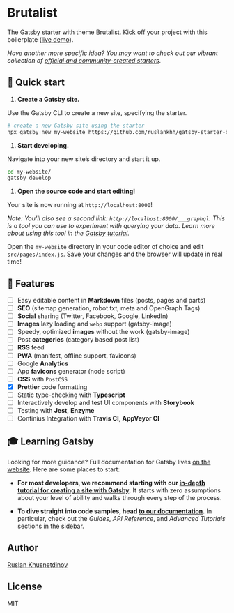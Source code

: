 # Brutalist

The Gatsby starter with theme Brutalist. Kick off your project with this boilerplate ([live demo](http://ruslankhh.com/gatsby-starter-brutalist)).

_Have another more specific idea? You may want to check out our vibrant collection of [official and community-created starters](https://www.gatsbyjs.org/docs/gatsby-starters/)._

## 🚀 Quick start

1.  **Create a Gatsby site.**

  Use the Gatsby CLI to create a new site, specifying the starter.

  ```sh
  # create a new Gatsby site using the starter
  npx gatsby new my-website https://github.com/ruslankhh/gatsby-starter-brutalist
  ```

1.  **Start developing.**

  Navigate into your new site’s directory and start it up.

  ```sh
  cd my-website/
  gatsby develop
  ```

1.  **Open the source code and start editing!**

  Your site is now running at `http://localhost:8000`!

  *Note: You'll also see a second link: `http://localhost:8000/___graphql`. This is a tool you can use to experiment with querying your data. Learn more about using this tool in the [Gatsby tutorial](https://www.gatsbyjs.org/tutorial/part-five/#introducing-graphiql).*

  Open the `my-website` directory in your code editor of choice and edit `src/pages/index.js`. Save your changes and the browser will update in real time!

## 🧐 Features

- [ ] Easy editable content in **Markdown** files (posts, pages and parts)
- [ ] **SEO** (sitemap generation, robot.txt, meta and OpenGraph Tags)
- [ ] **Social** sharing (Twitter, Facebook, Google, LinkedIn)
- [ ] **Images** lazy loading and `webp` support (gatsby-image)
- [ ] Speedy, optimized **images** without the work (gatsby-image)
- [ ] Post **categories** (category based post list)
- [ ] **RSS** feed
- [ ] **PWA** (manifest, offline support, favicons)
- [ ] Google **Analytics**
- [ ] App **favicons** generator (node script)
- [ ] **CSS** with `PostCSS`
- [x] **Prettier** code formatting
- [ ] Static type-checking with **Typescript**
- [ ] Interactively develop and test UI components with **Storybook**
- [ ] Testing with **Jest**, **Enzyme**
- [ ] Continius Integration with **Travis CI**, **AppVeyor CI**

## 🎓 Learning Gatsby

Looking for more guidance? Full documentation for Gatsby lives [on the website](https://www.gatsbyjs.org/). Here are some places to start:

- **For most developers, we recommend starting with our [in-depth tutorial for creating a site with Gatsby](https://www.gatsbyjs.org/tutorial/).** It starts with zero assumptions about your level of ability and walks through every step of the process.

- **To dive straight into code samples, head [to our documentation](https://www.gatsbyjs.org/docs/).** In particular, check out the _Guides_, _API Reference_, and _Advanced Tutorials_ sections in the sidebar.

## Author

[Ruslan Khusnetdinov](https://github.com/ruslankhh)

## License

MIT